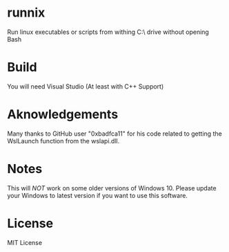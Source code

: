 # runnix
Run linux executables or scripts from withing C:\ drive without opening Bash

# Build
You will need Visual Studio (At least with C++ Support)

# Aknowledgements
Many thanks to GitHub user "0xbadfca11" for his code related to getting the WslLaunch function from the wslapi.dll.

# Notes
This will *NOT* work on some older versions of Windows 10. Please update your Windows to latest version if you want to use this software.

# License
MIT License
